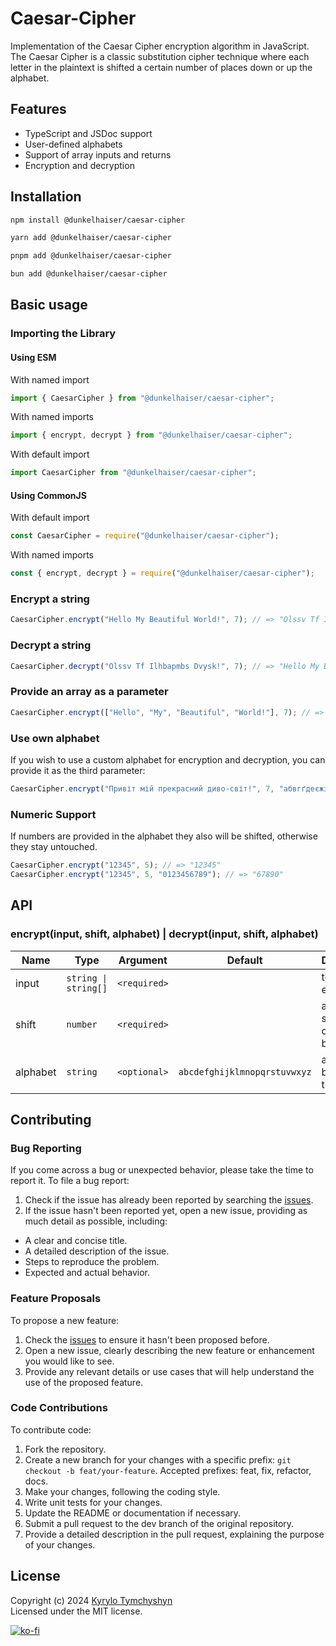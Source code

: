 # Caesar-Cipher

Implementation of the Caesar Cipher encryption algorithm in JavaScript. The Caesar Cipher is a classic substitution cipher technique where each letter in the plaintext is shifted a certain number of places down or up the alphabet.

## Features

- TypeScript and JSDoc support
- User-defined alphabets
- Support of array inputs and returns
- Encryption and decryption

## Installation

```sh
npm install @dunkelhaiser/caesar-cipher
```

```sh
yarn add @dunkelhaiser/caesar-cipher
```

```sh
pnpm add @dunkelhaiser/caesar-cipher
```

```sh
bun add @dunkelhaiser/caesar-cipher
```

## Basic usage

### Importing the Library

#### Using ESM

With named import

```ts
import { CaesarCipher } from "@dunkelhaiser/caesar-cipher";
```

With named imports

```ts
import { encrypt, decrypt } from "@dunkelhaiser/caesar-cipher";
```

With default import

```ts
import CaesarCipher from "@dunkelhaiser/caesar-cipher";
```

#### Using CommonJS

With default import

```ts
const CaesarCipher = require("@dunkelhaiser/caesar-cipher");
```

With named imports

```ts
const { encrypt, decrypt } = require("@dunkelhaiser/caesar-cipher");
```

### Encrypt a string

```ts
CaesarCipher.encrypt("Hello My Beautiful World!", 7); // => "Olssv Tf Ilhbapmbs Dvysk!"
```

### Decrypt a string

```ts
CaesarCipher.decrypt("Olssv Tf Ilhbapmbs Dvysk!", 7); // => "Hello My Beautiful World!"
```

### Provide an array as a parameter

```ts
CaesarCipher.encrypt(["Hello", "My", "Beautiful", "World!"], 7); // => ["Olssv", "Tf", "Ilhbapmbs", "Dvysk!"]
```

### Use own alphabet

If you wish to use a custom alphabet for encryption and decryption, you can provide it as the third parameter:

```ts
CaesarCipher.encrypt("Привіт мій прекрасний диво-світ!", 7, "абвгґдеєжзиіїйклмнопрстуфхцчшщьюя"); // => "Цчнзощ уор цчйсчєшфнр їнзх-шзощ!"
```

### Numeric Support

If numbers are provided in the alphabet they also will be shifted, otherwise they stay untouched.

```ts
CaesarCipher.encrypt("12345", 5); // => "12345"
CaesarCipher.encrypt("12345", 5, "0123456789"); // => "67890"
```

## API

### encrypt(input, shift, alphabet) | decrypt(input, shift, alphabet)

| Name     | Type                 | Argument     | Default                      | Description                        |
| -------- | -------------------- | ------------ | ---------------------------- | ---------------------------------- |
| input    | `string \| string[]` | `<required>` |                              | text to be encrypted               |
| shift    | `number`             | `<required>` |                              | amount to shift each character by  |
| alphabet | `string`             | `<optional>` | `abcdefghijklmnopqrstuvwxyz` | alphabet to be used for the cipher |

## Contributing

### Bug Reporting

If you come across a bug or unexpected behavior, please take the time to report it. To file a bug report:

1. Check if the issue has already been reported by searching the [issues](https://github.com/Dunkelhaiser/Caesar-Cipher/issues).
2. If the issue hasn't been reported yet, open a new issue, providing as much detail as possible, including:

- A clear and concise title.
- A detailed description of the issue.
- Steps to reproduce the problem.
- Expected and actual behavior.

### Feature Proposals

To propose a new feature:

1. Check the [issues](https://github.com/Dunkelhaiser/Caesar-Cipher/issues) to ensure it hasn't been proposed before.
2. Open a new issue, clearly describing the new feature or enhancement you would like to see.
3. Provide any relevant details or use cases that will help understand the use of the proposed feature.

### Code Contributions

To contribute code:

1. Fork the repository.
2. Create a new branch for your changes with a specific prefix: `git checkout -b feat/your-feature`. Accepted prefixes: feat, fix, refactor, docs.
3. Make your changes, following the coding style.
4. Write unit tests for your changes.
5. Update the README or documentation if necessary.
6. Submit a pull request to the dev branch of the original repository.
7. Provide a detailed description in the pull request, explaining the purpose of your changes.

## License

Copyright (c) 2024 [Kyrylo Tymchyshyn](https://github.com/Dunkelhaiser)  
Licensed under the MIT license.

[![ko-fi](https://ko-fi.com/img/githubbutton_sm.svg)](https://ko-fi.com/W7W7LIYO1)
